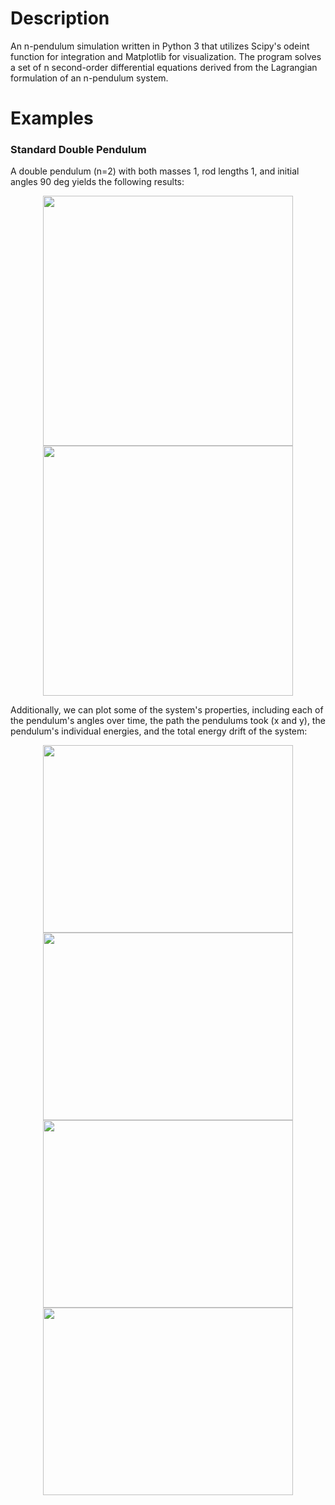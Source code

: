 # Description

An n-pendulum simulation written in Python 3 that utilizes Scipy's odeint function for integration and Matplotlib for visualization. The program solves a set of n second-order differential equations derived from the Lagrangian formulation of an n-pendulum system.

# Examples

### Standard Double Pendulum
A double pendulum (n=2) with both masses 1, rod lengths 1, and initial angles 90 deg yields the following results:
<p align="center">
  

  <img src="https://github.com/Cherry-Trees/n-pendulum/blob/main/examples/pendulum2.gif" width="400" height="400" />
  <img src="https://github.com/Cherry-Trees/n-pendulum/blob/main/examples/pendulum2vectors.gif" width="400" height="400" />
    


</p>


Additionally, we can plot some of the system's properties, including each of the pendulum's angles over time, the path the pendulums took (x and y), the pendulum's individual energies, and the total energy drift of the system:
<p align="center">
  <img src="https://github.com/Cherry-Trees/n-pendulum/blob/main/examples/angle2.png" width="400" height="300"/>
  <img src="https://github.com/Cherry-Trees/n-pendulum/blob/main/examples/path2.png" width="400" height="300"/>
  <img src="https://github.com/Cherry-Trees/n-pendulum/blob/main/examples/energy2.png" width="400" height="300"/>
  <img src="https://github.com/Cherry-Trees/n-pendulum/blob/main/examples/drift2.png" width="400" height="300"/>
  
</p>













